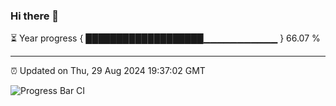 ### Hi there 👋

⏳ Year progress { ███████████████████▁▁▁▁▁▁▁▁▁▁▁ } 66.07 %

---

⏰ Updated on Thu, 29 Aug 2024 19:37:02 GMT

![Progress Bar CI](https://github.com/IshwaranRudhara/GIT-ACTION/workflows/Progress%20Bar%20CI/badge.svg)
